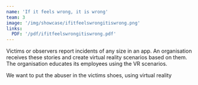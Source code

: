 ```yaml
---
name: 'If it feels wrong, it is wrong'
team: 3
image: '/img/showcase/ifitfeelswrongitiswrong.png'
links:
  PDF: '/pdf/ifitfeelswrongitiswrong.pdf'
---
```

Victims or observers report incidents of any size in an app. An organisation receives these stories and create virtual reality scenarios based on them. The organisation educates its employees using the VR scenarios.

We want to put the abuser in the victims shoes, using virtual reality
